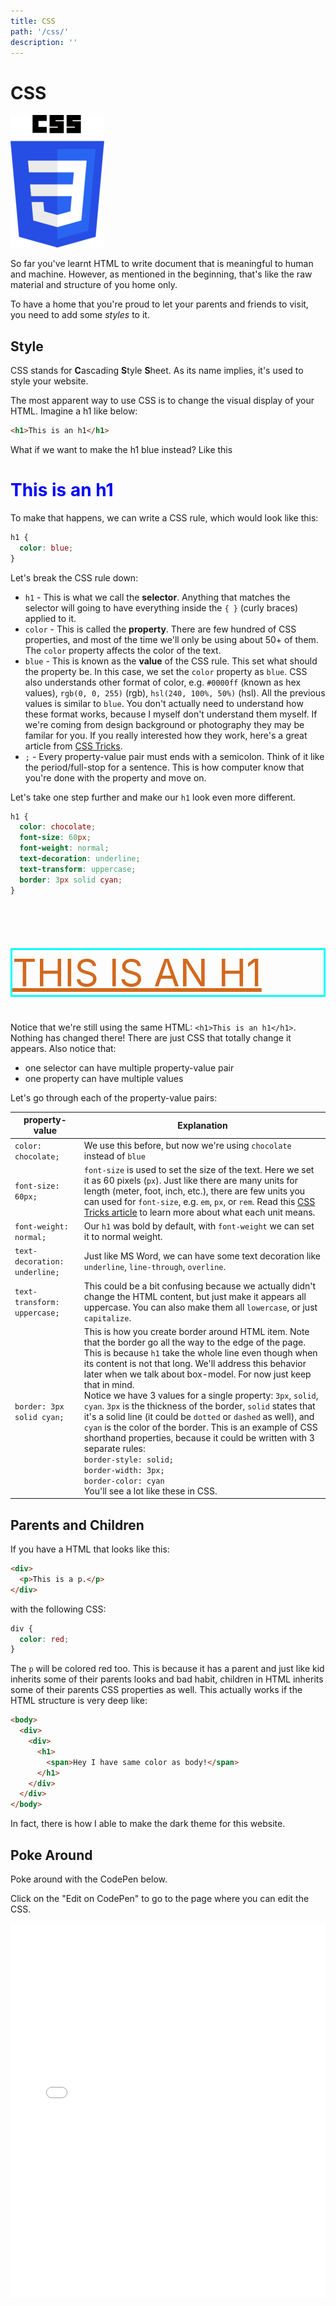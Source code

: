 ```yaml
---
title: CSS
path: '/css/'
description: ''
---
```


# CSS

![CSS Logo](css.png)

So far you've learnt HTML to write document that is meaningful to human and machine. However, as mentioned in the beginning, that's like the raw material and structure of you home only.

To have a home that you're proud to let your parents and friends to visit, you need to add some _styles_ to it.

## Style

CSS stands for **C**ascading **S**tyle **S**heet. As its name implies, it's used to style your website.

The most apparent way to use CSS is to change the visual display of your HTML. Imagine a h1 like below:

```html
<h1>This is an h1</h1>
```

What if we want to make the h1 blue instead? Like this

<h1 style="color:blue;">This is an h1</h1>

To make that happens, we can write a CSS rule, which would look like this:

```css
h1 {
  color: blue;
}
```

Let's break the CSS rule down:

- `h1` - This is what we call the **selector**. Anything that matches the selector will going to have everything inside the `{ }` (curly braces) applied to it.
- `color` - This is called the **property**. There are few hundred of CSS properties, and most of the time we'll only be using about 50+ of them. The `color` property affects the color of the text.
- `blue` - This is known as the **value** of the CSS rule. This set what should the property be. In this case, we set the `color` property as `blue`. CSS also understands other format of color, e.g. `#0000ff` (known as hex values), `rgb(0, 0, 255)` (rgb), `hsl(240, 100%, 50%)` (hsl). All the previous values is similar to `blue`. You don't actually need to understand how these format works, because I myself don't understand them myself. If we're coming from design background or photography they may be familar for you. If you really interested how they work, here's a great article from [CSS Tricks][css-tricks-color-article].
- `;` - Every property-value pair must ends with a semicolon. Think of it like the period/full-stop for a sentence. This is how computer know that you're done with the property and move on.

Let's take one step further and make our `h1` look even more different.

```css
h1 {
  color: chocolate;
  font-size: 60px;
  font-weight: normal;
  text-decoration: underline;
  text-transform: uppercase;
  border: 3px solid cyan;
}
```

<h1 style="color:chocolate;font-size:60px;font-weight:normal;text-decoration:underline;text-transform:uppercase;border:3px solid cyan;">This is an h1</h1>

Notice that we're still using the same HTML: `<h1>This is an h1</h1>`. Nothing has changed there! There are just CSS that totally change it appears. Also notice that:

- one selector can have multiple property-value pair
- one property can have multiple values

Let's go through each of the property-value pairs:

<div class="pre-responsive-table"></div>

| property-value                | Explanation                                                                                                                                                                                                                                                                                                                                                                                                                                                                                                                                                                                                                                                                                                                                                                       |
| ----------------------------- | --------------------------------------------------------------------------------------------------------------------------------------------------------------------------------------------------------------------------------------------------------------------------------------------------------------------------------------------------------------------------------------------------------------------------------------------------------------------------------------------------------------------------------------------------------------------------------------------------------------------------------------------------------------------------------------------------------------------------------------------------------------------------------- |
| `color: chocolate;`           | We use this before, but now we're using `chocolate` instead of `blue`                                                                                                                                                                                                                                                                                                                                                                                                                                                                                                                                                                                                                                                                                                             |
| `font-size: 60px;`            | `font-size` is used to set the size of the text. Here we set it as 60 pixels (`px`). Just like there are many units for length (meter, foot, inch, etc.), there are few units you can used for `font-size`, e.g. `em`, `px`, or `rem`. Read this [CSS Tricks article][css-tricks-length-article] to learn more about what each unit means.                                                                                                                                                                                                                                                                                                                                                                                                                                        |
| `font-weight: normal;`        | Our `h1` was bold by default, with `font-weight` we can set it to normal weight.                                                                                                                                                                                                                                                                                                                                                                                                                                                                                                                                                                                                                                                                                                  |
| `text-decoration: underline;` | Just like MS Word, we can have some text decoration like `underline`, `line-through`, `overline`.                                                                                                                                                                                                                                                                                                                                                                                                                                                                                                                                                                                                                                                                                 |
| `text-transform: uppercase;`  | This could be a bit confusing because we actually didn't change the HTML content, but just make it appears all uppercase. You can also make them all `lowercase`, or just `capitalize`.                                                                                                                                                                                                                                                                                                                                                                                                                                                                                                                                                                                           |
| `border: 3px solid cyan;`     | This is how you create border around HTML item. Note that the border go all the way to the edge of the page. This is because `h1` take the whole line even though when its content is not that long. We'll address this behavior later when we talk about box-model. For now just keep that in mind. <br /> Notice we have 3 values for a single property: `3px`, `solid`, `cyan`. `3px` is the thickness of the border, `solid` states that it's a solid line (it could be `dotted` or `dashed` as well), and `cyan` is the color of the border. This is an example of CSS shorthand properties, because it could be written with 3 separate rules: <br />`border-style: solid;`<br /> `border-width: 3px;`<br /> `border-color: cyan`<br /> You'll see a lot like these in CSS. |

## Parents and Children

If you have a HTML that looks like this:

```html
<div>
  <p>This is a p.</p>
</div>
```

with the following CSS:

```css
div {
  color: red;
}
```

The `p` will be colored red too. This is because it has a parent and just like kid inherits some of their parents looks and bad habit, children in HTML inherits some of their parents CSS properties as well. This actually works if the HTML structure is very deep like:

```html
<body>
  <div>
    <div>
      <h1>
        <span>Hey I have same color as body!</span>
      </h1>
    </div>
  </div>
</body>
```

In fact, there is how I able to make the dark theme for this website.

## Poke Around

Poke around with the CodePen below.

Click on the "Edit on CodePen" to go to the page where you can edit the CSS.

<iframe height='600' scrolling='no' title='CSS Playground' src='//codepen.io/btholt/embed/ELaxOB/?height=265&theme-id=dark&default-tab=css,result&embed-version=2' frameborder='no' allowtransparency='true' allowfullscreen='true' style='width: 100%;'>See the Pen <a href='https://codepen.io/btholt/pen/ELaxOB/'>CSS Playground</a> by Brian Holt (<a href='https://codepen.io/btholt'>@btholt</a>) on <a href='https://codepen.io'>CodePen</a>.
</iframe>

[css-tricks-color-article]: https://css-tricks.com/nerds-guide-color-web/
[css-tricks-length-article]: https://css-tricks.com/the-lengths-of-css/
